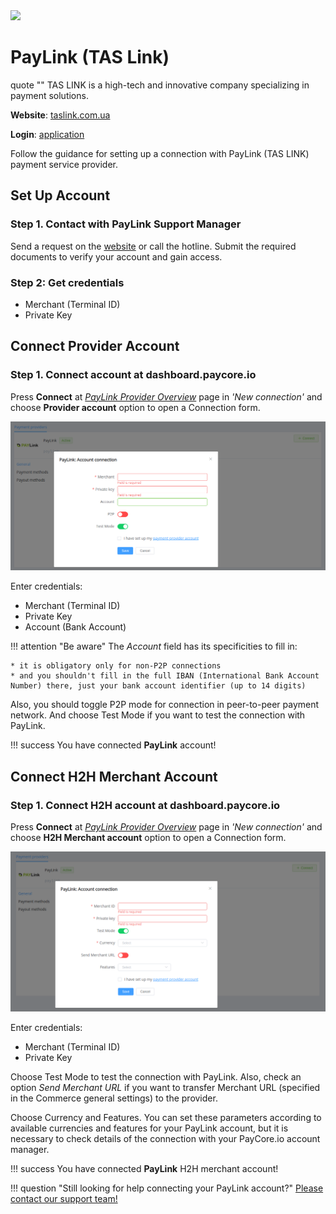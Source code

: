 <img src="https://static.openfintech.io/payment_providers/paylink/logo.png?w=400" width="400px" >

# PayLink (TAS Link)

quote ""
    TAS LINK is a high-tech and innovative company specializing in payment solutions.

**Website**: [taslink.com.ua](https://taslink.com.ua/)

**Login**: [application](https://paylink.com.ua/app/login.php)

Follow the guidance for setting up a connection with PayLink (TAS LINK) payment service provider.

## Set Up Account

### Step 1. Contact with PayLink Support Manager

Send a request on the [website](https://taslink.com.ua/#contacts) or call the hotline. Submit the required documents to verify your account and gain access.

### Step 2: Get credentials

- Merchant (Terminal ID)
- Private Key

## Connect Provider Account

### Step 1. Connect account at dashboard.paycore.io

Press **Connect** at [*PayLink Provider Overview*](https://dashboard.paycore.io/connect-directory/payment-providers/paylink/general) page in *'New connection'* and choose **Provider account** option to open a Connection form.

![Connect](images/provider-account.png)

Enter credentials:

- Merchant (Terminal ID)
- Private Key
- Account (Bank Account)

!!! attention "Be aware"
    The *Account* field has its specificities to fill in:

    * it is obligatory only for non-P2P connections
    * and you shouldn't fill in the full IBAN (International Bank Account Number) there, just your bank account identifier (up to 14 digits)

Also, you should toggle P2P mode for connection in peer-to-peer payment network. And choose Test Mode if you want to test the connection with PayLink.

!!! success
    You have connected **PayLink** account!

## Connect H2H Merchant Account

### Step 1. Connect H2H account at dashboard.paycore.io

Press **Connect** at [*PayLink Provider Overview*](https://dashboard.paycore.io/connect-directory/payment-providers/paylink/general) page in *'New connection'* and choose **H2H Merchant account** option to open a Connection form.

![Connect](images/h2h-merchant-account.png)

Enter credentials:

- Merchant (Terminal ID)
- Private Key

Choose Test Mode to test the connection with PayLink. Also, check an option *Send Merchant URL* if you want to transfer Merchant URL (specified in the Commerce general settings) to the provider.

Choose Currency and Features. You can set these parameters according to available currencies and features for your PayLink account, but it is necessary to check details of the connection with your PayCore.io account manager.

!!! success
    You have connected **PayLink** H2H merchant account!

!!! question "Still looking for help connecting your PayLink account?"
    [Please contact our support team!](mailto:support@paycore.io)

